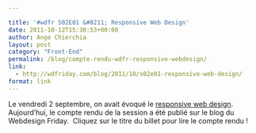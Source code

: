```yaml
---

title: '#wdfr S02E01 &#8211; Responsive Web Design'
date: 2011-10-12T15:30:53+00:00
author: Ange Chierchia
layout: post
category: "Front-End"
permalink: /blog/compte-rendu-wdfr-responsive-webdesign/
link:
  - http://wdfriday.com/blog/2011/10/s02e01-responsive-web-design/
format: link
---
```

Le vendredi 2 septembre, on avait évoqué le <a href="http://wdfriday.com/blog/2011/10/s02e01-responsive-web-design/" target="_blank">responsive web design</a>. Aujourd&rsquo;hui, le compte rendu de la session a été publié sur le blog du Webdesign Friday.  Cliquez sur le titre du billet pour lire le compte rendu !